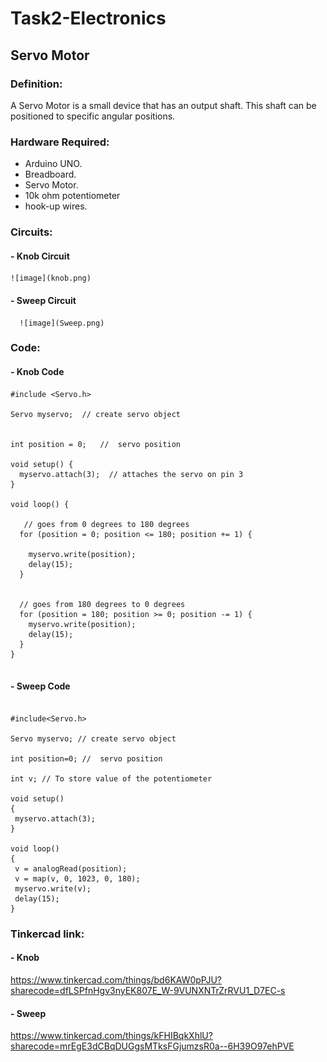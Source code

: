 # Task2-Electronics


## Servo Motor

 ### Definition:
  A Servo Motor is a small device that has an output shaft. This shaft can be positioned to specific angular positions.

 ### Hardware Required:
  - Arduino UNO.
  - Breadboard.
  - Servo Motor.
  - 10k ohm potentiometer
  - hook-up wires.

  ### Circuits:

   #### - Knob Circuit

    ![image](knob.png)
   
   #### - Sweep Circuit
      ![image](Sweep.png)


  ### Code:

  #### - Knob Code

```
#include <Servo.h>

Servo myservo;  // create servo object 


int position = 0;   //  servo position

void setup() {
  myservo.attach(3);  // attaches the servo on pin 3 
}

void loop() {
  
   // goes from 0 degrees to 180 degrees
  for (position = 0; position <= 180; position += 1) {
    
    myservo.write(position);              
    delay(15);                       
  }
  
  
  // goes from 180 degrees to 0 degrees
  for (position = 180; position >= 0; position -= 1) { 
    myservo.write(position);              
    delay(15);                       
  }
}
  
```

 #### - Sweep Code

 ```

#include<Servo.h> 

Servo myservo; // create servo object

int position=0; //  servo position

int v; // To store value of the potentiometer

void setup()
{
  myservo.attach(3);
}

void loop()
{
  v = analogRead(position);           
  v = map(v, 0, 1023, 0, 180); 
  myservo.write(v);                  
  delay(15); 
}

 ```

  ### Tinkercad link:

  #### - Knob
  https://www.tinkercad.com/things/bd6KAW0pPJU?sharecode=dfLSPfnHgv3nyEK807E_W-9VUNXNTrZrRVU1_D7EC-s

  #### - Sweep 
  https://www.tinkercad.com/things/kFHIBqkXhlU?sharecode=mrEgE3dCBqDUGgsMTksFGjumzsR0a--6H39O97ehPVE
  
      
